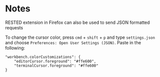 # Notes

RESTED extension in Firefox can also be used to send JSON formatted requests

To change the cursor color, press `cmd` + `shift` + `p` and type `settings.json` and choose `Preferences: Open User Settings (JSON)`. Paste in the following:

    "workbench.colorCustomizations": {
        "editorCursor.foreground": "#ffe600",
        "terminalCursor.foreground": "#ffe600"
    }
